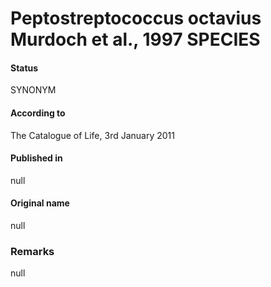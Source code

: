 # Peptostreptococcus octavius Murdoch et al., 1997 SPECIES

#### Status
SYNONYM

#### According to
The Catalogue of Life, 3rd January 2011

#### Published in
null

#### Original name
null

### Remarks
null